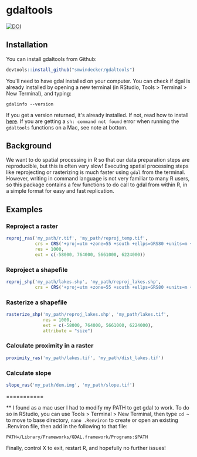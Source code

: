 # gdaltools

[![DOI](https://zenodo.org/badge/161569078.svg)](https://zenodo.org/badge/latestdoi/161569078)

## Installation

You can install gdaltools from Github:

``` r
devtools::install_github("smwindecker/gdaltools")
```

You'll need to have gdal installed on your computer. You can check if dgal is already installed by opening a new terminal (in RStudio, Tools > Terminal > New Terminal), and typing:
```
gdalinfo --version
```
If you get a version returned, it's already installed. If not, read how to install [here](https://tilemill-project.github.io/tilemill/docs/guides/gdal/). If you are getting a `sh: command not found` error when running the `gdaltools` functions on a Mac, see note at bottom.

## Background

We want to do spatial processing in R so that our data preparation steps are reproducible, but this is often very slow! Executing spatial processing steps like reprojecting or rasterizing is much faster using `gdal` from the terminal. However, writing in command language is not very familiar to many R users, so this package contains a few functions to do call to gdal from within R, in a simple format for easy and fast replication. 

## Examples

### Reproject a raster
``` r
reproj_ras('my_path/r.tif', 'my_path/reproj_temp.tif',
           crs = CRS('+proj=utm +zone=55 +south +ellps=GRS80 +units=m +no_defs'),
           res = 1000,
           ext = c(-58000, 764000, 5661000, 6224000))
```

### Reproject a shapefile
```r 
reproj_shp('my_path/lakes.shp', 'my_path/reproj_lakes.shp',
           crs = CRS('+proj=utm +zone=55 +south +ellps=GRS80 +units=m +no_defs'))
```

### Rasterize a shapefile
``` r
rasterize_shp('my_path/reproj_lakes.shp', 'my_path/lakes.tif',
              res = 1000,
              ext = c(-58000, 764000, 5661000, 6224000),
              attribute = "size")
```

### Calculate proximity in a raster
``` r
proximity_ras('my_path/lakes.tif', 'my_path/dist_lakes.tif')
```

### Calculate slope
``` r
slope_ras('my_path/dem.img', 'my_path/slope.tif')
```

===========

** I found as a mac user I had to modify my PATH to get gdal to work. To do so in RStudio, you can use Tools > Terminal > New Terminal, then type `cd ~` to move to base directory, `nano .Renviron` to create or open an existing .Renviron file, then add in the following to that file:
```
PATH=/Library/Frameworks/GDAL.framework/Programs:$PATH
```
Finally, control X to exit, restart R, and hopefully no further issues!
